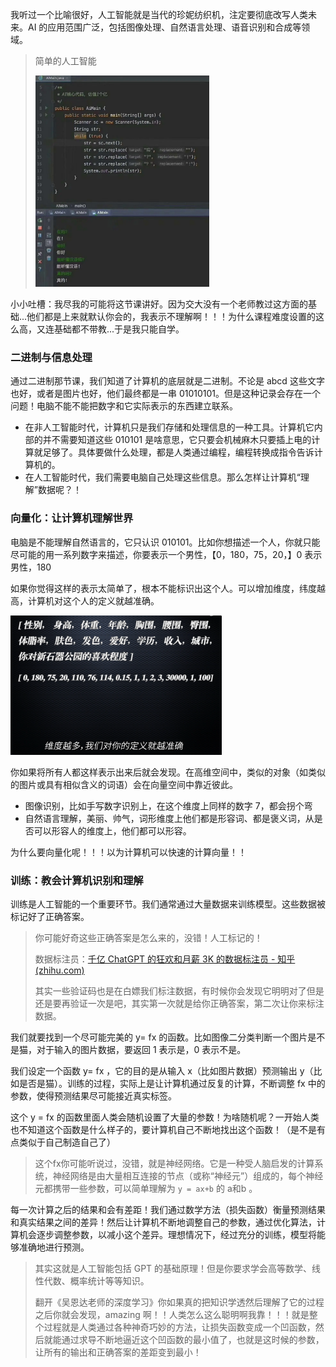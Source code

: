我听过一个比喻很好，人工智能就是当代的珍妮纺织机，注定要彻底改写人类未来。AI 的应用范围广泛，包括图像处理、自然语言处理、语音识别和合成等领域。

> 简单的人工智能
>
> <img src="images/v2-0262f6d916e90d521c9153b46b7ff7e0_1440w.png" alt="img" style="zoom:33%;" />

小小吐槽：我尽我的可能将这节课讲好。因为交大没有一个老师教过这方面的基础...他们都是上来就默认你会的，我表示不理解啊！！！为什么课程难度设置的这么高，又连基础都不带教...于是我只能自学。

### 二进制与信息处理

通过二进制那节课，我们知道了计算机的底层就是二进制。不论是 abcd 这些文字也好，或者是图片也好，他们最终都是一串 01010101。但是这种记录会存在一个问题！电脑不能不能把数字和它实际表示的东西建立联系。

- 在非人工智能时代，计算机只是我们存储和处理信息的一种工具。计算机它内部的并不需要知道这些 010101 是啥意思，它只要会机械麻木只要插上电的计算就足够了。具体要做什么处理，都是人类通过编程，编程转换成指令告诉计算机的。
- 在人工智能时代，我们需要电脑自己处理这些信息。那么怎样让计算机“理解”数据呢？！

### 向量化：让计算机理解世界

电脑是不能理解自然语言的，它只认识 010101。比如你想描述一个人，你就只能尽可能的用一系列数字来描述，你要表示一个男性，【0，180，75，20，】0 表示男性，180

如果你觉得这样的表示太简单了，根本不能标识出这个人。可以增加维度，纬度越高，计算机对这个人的定义就越准确。

<img src="images/image-20231211014524972.png" alt="image-20231211014524972" style="zoom:33%;" />

你如果将所有人都这样表示出来后就会发现。在高维空间中，类似的对象（如类似的图片或具有相似含义的词语）会在向量空间中靠近彼此。

- 图像识别，比如手写数字识别上，在这个维度上同样的数字 7，都会拐个弯
- 自然语言理解，美丽、帅气，词形维度上他们都是形容词、都是褒义词，从是否可以形容人的维度上，他们都可以形容。

为什么要向量化呢！！！以为计算机可以快速的计算向量！！

### 训练：教会计算机识别和理解

训练是人工智能的一个重要环节。我们通常通过大量数据来训练模型。这些数据被标记好了正确答案。

> 你可能好奇这些正确答案是怎么来的，没错！人工标记的！
>
> 数据标注员：[千亿 ChatGPT 的狂欢和月薪 3K 的数据标注员 - 知乎 (zhihu.com)](https://zhuanlan.zhihu.com/p/610831441)
>
> 其实一些验证码也是在白嫖我们标注数据，有时候你会发现它明明对了但是还是要再验证一次是吧，其实第一次就是给你正确答案，第二次让你来标注数据。

我们就要找到一个尽可能完美的 y= fx 的函数。比如图像二分类判断一个图片是不是猫，对于输入的图片数据，要返回 1 表示是，0 表示不是。

我们设定一个函数 y= fx ，它的目的是从输入 x（比如图片数据）预测输出 y（比如是否是猫）。训练的过程，实际上是让计算机通过反复的计算，不断调整  fx 中的参数，使得预测结果尽可能接近真实标签。

这个 y = fx 的函数里面人类会随机设置了大量的参数！为啥随机呢？一开始人类也不知道这个函数是什么样子的，要计算机自己不断地找出这个函数！（是不是有点类似于自己制造自己了）

> 这个fx你可能听说过，没错，就是神经网络。它是一种受人脑启发的计算系统，神经网络是由大量相互连接的节点（或称“神经元”）组成的，每个神经元都携带一些参数，可以简单理解为 `y = ax+b` 的 a和b 。

每一次计算之后的结果和会有差距！我们通过数学方法（损失函数）衡量预测结果和真实结果之间的差异！然后让计算机不断地调整自己的参数，通过优化算法，计算机会逐步调整参数，以减小这个差异。理想情况下，经过充分的训练，模型将能够准确地进行预测。

> 其实这就是人工智能包括 GPT 的基础原理！但是你要求学会高等数学、线性代数、概率统计等等知识。
>
> 翻开《吴恩达老师的深度学习》你如果真的把知识学透然后理解了它的过程之后你就会发现，amazing 啊！！人类怎么这么聪明啊我靠！！！就是整个过程就是人类通过各种神奇巧妙的方法，让损失函数变成一个凹函数，然后就能通过求导不断地逼近这个凹函数的最小值了，也就是这时候的参数，让所有的输出和正确答案的差距变到最小！